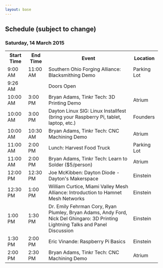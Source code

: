```yaml
---
layout: base 
---
```


<section id="schedule">
    <div class="container">
        <div class="page-header">
        <h2>Schedule (subject to change)</h2>
        <h3>Saturday, 14 March 2015</h3>
    </div>

<table class="table">
    <tbody>
        <tr>
            <th>Start Time</th>
            <th>End Time</th>
            <th>Event</th>
            <th>Location</th>
        </tr>
        <tr class="success">
            <td>9:00 AM</td>
            <td>11:00 AM</td>
            <td>Southern Ohio Forging Alliance: Blacksmithing Demo</td>
            <td>Parking Lot</td>
        </tr>
        <tr >
            <td>9:26 AM</td>
            <td></td>
            <td>Doors Open</td>
            <td></td>
        </tr>
        <tr class="success">
            <td>10:00 AM</td>
            <td>3:00 PM</td>
            <td>Bryan Adams, Tinkr Tech: 3D Printing Demo</td>
            <td>Atrium</td>
        </tr>
        <tr class="success">
            <td>10:00 AM</td>
            <td>3:00 PM</td>
            <td>Dayton Linux SIG: Linux Installfest (bring your Raspberry Pi, tablet, laptop, etc.)</td>
            <td>Founders</td>
        </tr>
        <tr class="success">
            <td>10:00 AM</td>
            <td>10:30 AM</td>
            <td>Bryan Adams, Tinkr Tech: CNC Machining Demo</td>
            <td>Atrium</td>
        </tr>
        <tr class="info">
            <td>11:00 AM</td>
            <td>2:00 PM</td>
            <td>Lunch: Harvest Food Truck</td>
            <td>Parking Lot</td>
        </tr>
        <tr class="success">
            <td>11:00 AM</td>
            <td>2:00 PM</td>
            <td>Bryan Adams, Tinkr Tech: Learn to Solder ($5/person)</td>
            <td>Atrium</td>
        </tr>
        <tr class="success">
            <td>12:00 PM</td>
            <td>12:30 PM</td>
            <td>Joe McKibben: Dayton Diode - Dayton's Makerspace</td>
            <td>Einstein</td>
        </tr>
        <tr class="success">
            <td>12:30 PM</td>
            <td>1:00 PM</td>
            <td>William Curtice, Miami Valley Mesh Alliance: Introduction to Hamnet Mesh Networks</td>
            <td>Einstein</td>
        </tr>
        <tr class="success">
            <td>1:00 PM</td>
            <td>1:30 PM</td>
            <td>Dr. Emily Fehrman Cory, Ryan Plumley, Bryan Adams, Andy Ford, Nick Del Ghingaro: 3D Printing Lightning Talks and Panel Discussion</td>
            <td>Einstein</td>
        </tr>
        <tr class="success">
            <td>1:30 PM</td>
            <td>2:00 PM</td>
            <td>Eric Vinande: Raspberry Pi Basics</td>
            <td>Einstein</td>
        </tr>
        <tr class="success">
            <td>2:00 PM</td>
            <td>2:30 PM</td>
            <td>Bryan Adams, Tinkr Tech: CNC Machining Demo</td>
            <td>Atrium</td>
        </tr>
    </tbody>
</table>
</div>
</section>
